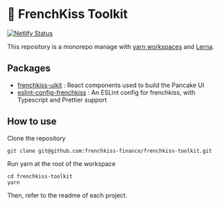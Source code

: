 # 💋 FrenchKiss Toolkit

[![Netlify Status](https://api.netlify.com/api/v1/badges/bba37e64-b1b6-4836-83c4-8ae9eb2ad780/deploy-status)](https://app.netlify.com/sites/frenchkiss-uikit/deploys)

This repository is a monorepo manage with [yarn workspaces](https://classic.yarnpkg.com/en/docs/workspaces/) and [Lerna](https://lerna.js.org/). 

## Packages

- [frenchkiss-uikit](https://github.com/frenchkiss-finance/frenchkiss-toolkit/tree/master/packages/frenchkiss-uikit) : React components used to build the Pancake UI
- [eslint-config-frenchkiss](https://github.com/frenchkiss-finance/tree/master/packages/eslint-config-frenchkiss) : An ESLint config for frenchkiss, with Typescript and Prettier support

## How to use

Clone the repository 

```
git clone git@github.com:frenchkiss-finance/frenchkiss-toolkit.git
```

Run yarn at the root of the workspace

```
cd frenchkiss-toolkit
yarn
```

Then, refer to the readme of each project.